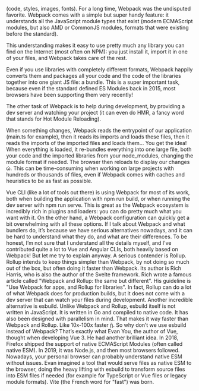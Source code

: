 
(code, styles, images, fonts).
For a long time, Webpack was the undisputed favorite. Webpack comes with a simple but super handy feature: it understands all the JavaScript module types that exist (modern ECMAScript modules, but also AMD or CommonJS modules, formats that were existing before the standard).

This understanding makes it easy to use pretty much any library you can find on the Internet (most often on NPM): you just install it, import it in one of your files, and Webpack takes care of the rest.

Even if you use libraries with completely different formats, Webpack happily converts them and
packages all your code and the code of the libraries together into one giant JS file: a bundle. This is a super important task, because even if the standard defined ES Modules back in 2015, most browsers have been supporting them very recently!

The other task of Webpack is to help during development, by providing a dev server and watching your project (it can even do HMR, a fancy word that stands for Hot Module Reloading).

When something changes, Webpack reads the entrypoint of our application (main.ts for example), then it reads its imports and loads these files, then it reads the imports of the imported files and loads them… You get the idea! When everything is loaded, it re-bundles everything into one large file, both your code and the imported libraries from your node_modules, changing the module format if needed. The browser then reloads to display our changes ὠ. This can be time-consuming when working on large projects with hundreds or thousands of files, even if Webpack comes with caches and heuristics to be as fast as possible.

Vue CLI (like a lot of tools out there) is using Webpack for most of its work, both when building the application with npm run build, or when running the dev server with npm run serve.
This is great as the Webpack ecosystem is incredibly rich in plugins and loaders: you can do pretty
much what you want with it. On the other hand, a Webpack configuration can quickly get a bit
overwhelming with all these options.
If I talk about Webpack and what bundlers do, it’s because we have serious alternatives nowadays,
and it can be hard to understand what they do, and what are their differences. To be honest, I’m not
sure that I understand all the details myself, and I’ve contributed quite a lot to Vue and Angular
CLIs, both heavily based on Webpack! But let me try to explain anyway.
A serious contender is Rollup. Rollup intends to keep things simpler than Webpack, by not doing so
much out of the box, but often doing it faster than Webpack. Its author is Rich Harris, who is also
the author of the Svelte framework. Rich wrote a famous article called "Webpack and Rollup: the
same but different". His guideline is "Use Webpack for apps, and Rollup for libraries". In fact, Rollup
can do a lot of what Webpack does for production builds, but it does not come with a dev server
that can watch your files during development.
Another incredible alternative is esbuild. Unlike Webpack and Rollup, esbuild itself is not written in
JavaScript. It is written in Go and compiled to native code. It has also been designed with
parallelism in mind. That makes it way faster than Webpack and Rollup. Like 10x-100x faster ᾒ.
So why don’t we use esbuild instead of Webpack? That’s exactly what Evan You, the author of Vue,
thought when developing Vue 3. He had another brilliant idea. In 2018, Firefox shipped the support
of native ECMAScript Modules (often called native ESM). In 2019, it was Node.js, and then most
browsers followed. Nowadays, your personal browser can probably understand native ESM
without issues. Evan imagined a tool that would serve files as native ESM to the browser, doing the
heavy lifting with esbuild to transform source files into ESM files if needed (for example for
TypeScript or Vue files or legacy module formats).
Vite (the French word for "fast") was born.